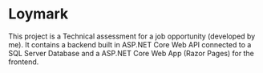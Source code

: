 # Loymark
This project is a Technical assessment for a job opportunity (developed by me). 
It contains a backend built in ASP.NET Core Web API connected to a SQL Server Database and a ASP.NET Core Web App (Razor Pages) for the frontend.

